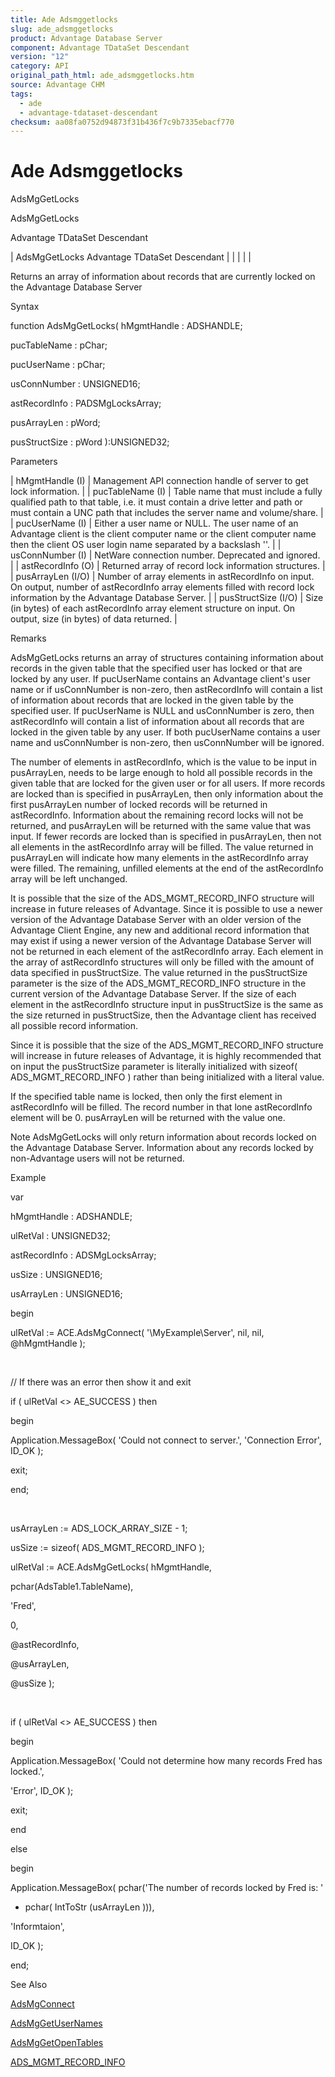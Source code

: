 ```yaml
---
title: Ade Adsmggetlocks
slug: ade_adsmggetlocks
product: Advantage Database Server
component: Advantage TDataSet Descendant
version: "12"
category: API
original_path_html: ade_adsmggetlocks.htm
source: Advantage CHM
tags:
  - ade
  - advantage-tdataset-descendant
checksum: aa08fa0752d94873f31b436f7c9b7335ebacf770
---
```


# Ade Adsmggetlocks

AdsMgGetLocks

AdsMgGetLocks

Advantage TDataSet Descendant

| AdsMgGetLocks  Advantage TDataSet Descendant |  |  |  |  |

Returns an array of information about records that are currently locked on the Advantage Database Server

Syntax

function AdsMgGetLocks( hMgmtHandle : ADSHANDLE;

pucTableName : pChar;

pucUserName : pChar;

usConnNumber : UNSIGNED16;

astRecordInfo : PADSMgLocksArray;

pusArrayLen : pWord;

pusStructSize : pWord ):UNSIGNED32;

Parameters

| hMgmtHandle (I) | Management API connection handle of server to get lock information. |
| pucTableName (I) | Table name that must include a fully qualified path to that table, i.e. it must contain a drive letter and path or must contain a UNC path that includes the server name and volume/share. |
| pucUserName (I) | Either a user name or NULL. The user name of an Advantage client is the client computer name or the client computer name then the client OS user login name separated by a backslash '\'. |
| usConnNumber (I) | NetWare connection number. Deprecated and ignored. |
| astRecordInfo (O) | Returned array of record lock information structures. |
| pusArrayLen (I/O) | Number of array elements in astRecordInfo on input. On output, number of astRecordInfo array elements filled with record lock information by the Advantage Database Server. |
| pusStructSize (I/O) | Size (in bytes) of each astRecordInfo array element structure on input. On output, size (in bytes) of data returned. |

Remarks

AdsMgGetLocks returns an array of structures containing information about records in the given table that the specified user has locked or that are locked by any user. If pucUserName contains an Advantage client's user name or if usConnNumber is non-zero, then astRecordInfo will contain a list of information about records that are locked in the given table by the specified user. If pucUserName is NULL and usConnNumber is zero, then astRecordInfo will contain a list of information about all records that are locked in the given table by any user. If both pucUserName contains a user name and usConnNumber is non-zero, then usConnNumber will be ignored.

The number of elements in astRecordInfo, which is the value to be input in pusArrayLen, needs to be large enough to hold all possible records in the given table that are locked for the given user or for all users. If more records are locked than is specified in pusArrayLen, then only information about the first pusArrayLen number of locked records will be returned in astRecordInfo. Information about the remaining record locks will not be returned, and pusArrayLen will be returned with the same value that was input. If fewer records are locked than is specified in pusArrayLen, then not all elements in the astRecordInfo array will be filled. The value returned in pusArrayLen will indicate how many elements in the astRecordInfo array were filled. The remaining, unfilled elements at the end of the astRecordInfo array will be left unchanged.

It is possible that the size of the ADS\_MGMT\_RECORD\_INFO structure will increase in future releases of Advantage. Since it is possible to use a newer version of the Advantage Database Server with an older version of the Advantage Client Engine, any new and additional record information that may exist if using a newer version of the Advantage Database Server will not be returned in each element of the astRecordInfo array. Each element in the array of astRecordInfo structures will only be filled with the amount of data specified in pusStructSize. The value returned in the pusStructSize parameter is the size of the ADS\_MGMT\_RECORD\_INFO structure in the current version of the Advantage Database Server. If the size of each element in the astRecordInfo structure input in pusStructSize is the same as the size returned in pusStructSize, then the Advantage client has received all possible record information.

Since it is possible that the size of the ADS\_MGMT\_RECORD\_INFO structure will increase in future releases of Advantage, it is highly recommended that on input the pusStructSize parameter is literally initialized with sizeof( ADS\_MGMT\_RECORD\_INFO ) rather than being initialized with a literal value.

If the specified table name is locked, then only the first element in astRecordInfo will be filled. The record number in that lone astRecordInfo element will be 0. pusArrayLen will be returned with the value one.

Note AdsMgGetLocks will only return information about records locked on the Advantage Database Server. Information about any records locked by non-Advantage users will not be returned.

Example

var

hMgmtHandle : ADSHANDLE;

ulRetVal : UNSIGNED32;

astRecordInfo : ADSMgLocksArray;

usSize : UNSIGNED16;

usArrayLen : UNSIGNED16;

begin

ulRetVal := ACE.AdsMgConnect( '\\MyExample\Server', nil, nil, @hMgmtHandle );

 

// If there was an error then show it and exit

if ( ulRetVal <> AE\_SUCCESS ) then

begin

Application.MessageBox( 'Could not connect to server.', 'Connection Error', ID\_OK );

exit;

end;

 

usArrayLen := ADS\_LOCK\_ARRAY\_SIZE - 1;

usSize := sizeof( ADS\_MGMT\_RECORD\_INFO );

ulRetVal := ACE.AdsMgGetLocks( hMgmtHandle,

pchar(AdsTable1.TableName),

'Fred',

0,

@astRecordInfo,

@usArrayLen,

@usSize );

 

if ( ulRetVal <> AE\_SUCCESS ) then

begin

Application.MessageBox( 'Could not determine how many records Fred has locked.',

'Error', ID\_OK );

exit;

end

else

begin

Application.MessageBox( pchar('The number of records locked by Fred is: '

+ pchar( IntToStr (usArrayLen ))),

'Informtaion',

ID\_OK );

end;

See Also

[AdsMgConnect](ade_adsmgconnect.md)

[AdsMgGetUserNames](ade_adsmggetusernames.md)

[AdsMgGetOpenTables](ade_adsmggetopentables.md)

[ADS\_MGMT\_RECORD\_INFO](ade_ads_mgmt_record_info.md)

